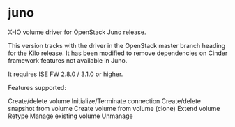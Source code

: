 juno
====

X-IO volume driver for OpenStack Juno release.

This version tracks with the driver in the OpenStack master branch heading for the Kilo release. It has been modified to remove dependencies on Cinder framework features not available in Juno.

It requires ISE FW 2.8.0 / 3.1.0 or higher.

Features supported:

Create/delete volume
Initialize/Terminate connection
Create/delete snapshot from volume
Create volume from volume (clone)
Extend volume
Retype
Manage existing volume
Unmanage
